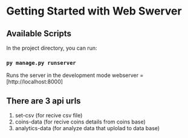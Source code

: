 # Getting Started with Web Swerver

## Available Scripts

In the project directory, you can run:

### `py manage.py runserver`

Runs the server in the development mode
webserver = [http://localhost:8000]

## There are 3 api urls
  1) set-csv (for recive csv file)
  2) coins-data (for recive coins details from coins base)
  3) analytics-data (for analyze data that uplolad to data base)

  
  

